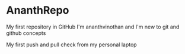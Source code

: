 AnanthRepo
==========

My first repository in GitHub
I'm ananthvinothan and I'm new to git and github concepts

My first push and pull check from my personal laptop
